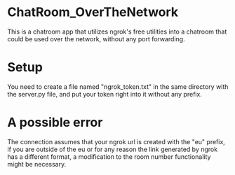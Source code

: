 # ChatRoom_OverTheNetwork
This is a chatroom app that utilizes ngrok's free utilities into a chatroom that could be used over the network, without any port forwarding.

# Setup
You need to create a file named "ngrok_token.txt" in the same directory with the server.py file, and put your token right into it without any prefix.

# A possible error
The connection assumes that your ngrok url is created with the "eu" prefix, if you are outside of the eu or for any reason the link generated by ngrok has a different format, a modification to the room number functionality might be necessary.
